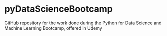 # pyDataScienceBootcamp
 GitHub repository for the work done during the Python for Data Science and Machine Learning Bootcamp, offered in Udemy
